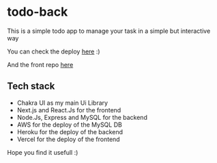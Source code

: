 # todo-back

This is a simple todo app to manage your task in a simple but interactive way

You can check the deploy [here](https://todo-list-ivanromero03.vercel.app/)  :)

And the front repo [here](https://github.com/IvanRomero03/todo-list.git)

## Tech stack

- Chakra UI as my main Ui Library
- Next.js and React.Js for the frontend
- Node.Js, Express and MySQL for the backend
- AWS for the deploy of the MySQL DB
- Heroku for the deploy of the backend
- Vercel for the deploy of the frontend

Hope you find it usefull :)
